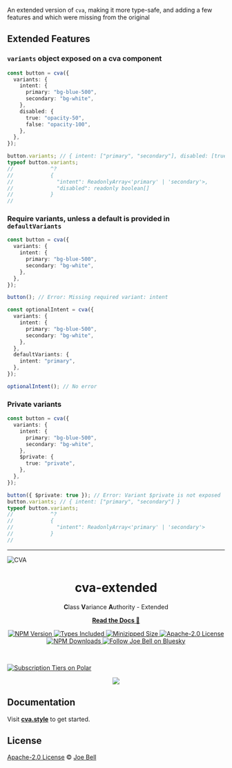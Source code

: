 An extended version of `cva`, making it more type-safe, and adding a few features and which were missing from the original

## Extended Features

### `variants` object exposed on a cva component

```ts
const button = cva({
  variants: {
    intent: {
      primary: "bg-blue-500",
      secondary: "bg-white",
    },
    disabled: {
      true: "opacity-50",
      false: "opacity-100",
    },
  },
});

button.variants; // { intent: ["primary", "secondary"], disabled: [true, false] }
typeof button.variants;
//            ^?
//            {
//              "intent": ReadonlyArray<'primary' | 'secondary'>,
//              "disabled": readonly boolean[]
//            }
//
```

### Require variants, unless a default is provided in `defaultVariants`

```ts
const button = cva({
  variants: {
    intent: {
      primary: "bg-blue-500",
      secondary: "bg-white",
    },
  },
});

button(); // Error: Missing required variant: intent

const optionalIntent = cva({
  variants: {
    intent: {
      primary: "bg-blue-500",
      secondary: "bg-white",
    },
  },
  defaultVariants: {
    intent: "primary",
  },
});

optionalIntent(); // No error
```

### Private variants

```ts
const button = cva({
  variants: {
    intent: {
      primary: "bg-blue-500",
      secondary: "bg-white",
    },
    $private: {
      true: "private",
    },
  },
});

button({ $private: true }); // Error: Variant $private is not exposed
button.variants; // { intent: ["primary", "secondary"] }
typeof button.variants;
//            ^?
//            {
//              "intent": ReadonlyArray<'primary' | 'secondary'>
//            }
//
```

---

![CVA](/docs/latest/public/assets/img/wallpaper-hd.jpg)

<h1 align="center">cva-extended</h1>

<p align="center">
  <strong>C</strong>lass <strong>V</strong>ariance <strong>A</strong>uthority - Extended
</p>

<p align="center">
  <a href="https://cva.style"><strong>Read the Docs 📖</strong></a>
</p>

<p align="center">
  <a href="https://www.npmjs.com/package/class-variance-authority">
    <img alt="NPM Version" src="https://badgen.net/npm/v/class-variance-authority" />
  </a>
  <a href="https://www.npmjs.com/package/class-variance-authority">
    <img alt="Types Included" src="https://badgen.net/npm/types/class-variance-authority" />
  </a>
  <a href="https://bundlephobia.com/result?p=class-variance-authority">
    <img alt="Minizipped Size" src="https://img.shields.io/bundlephobia/minzip/class-variance-authority" />
  </a>
  <a href="https://github.com/bengry/cva-extended/blob/main/LICENSE">
    <img alt="Apache-2.0 License" src="https://badgen.net/github/license/bengry/cva-extended" />
  </a>
  <a href="https://www.npmjs.com/package/class-variance-authority">
    <img alt="NPM Downloads" src="https://badgen.net/npm/dm/class-variance-authority" />
  </a>
  <a href="https://joebell.studio/bluesky">
    <img alt="Follow Joe Bell on Bluesky" src="https://img.shields.io/badge/Bluesky-@joebell.studio-1285FE?logo=bluesky&logoColor=1285FE" />
  </a>
</p>

<br />

<a href="https://polar.sh/cva"><picture><source media="(prefers-color-scheme: dark)" srcset="https://polar.sh/embed/tiers.svg?org=cva&darkmode"><img alt="Subscription Tiers on Polar" src="https://polar.sh/embed/tiers.svg?org=cva"></picture></a>

<p align="center">
  <a href="https://raw.githubusercontent.com/bengry/cva-extended/refs/heads/main/.github/static/sponsorkit/sponsors.svg">
    <img src='./.github/static/sponsorkit/sponsors.svg'/>
  </a>
</p>

## Documentation

Visit [**cva.style**](https://cva.style) to get started.

## License

[Apache-2.0 License](/LICENSE) © [Joe Bell](https://joebell.studio)
